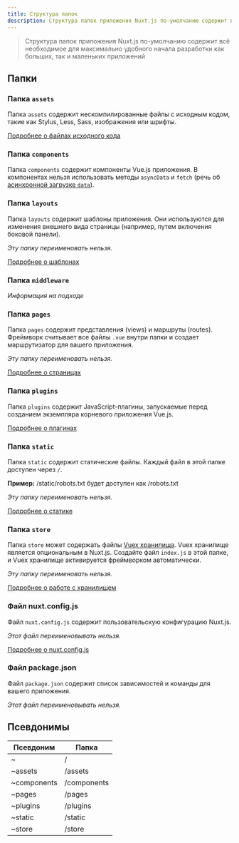 ```yaml
---
title: Структура папок
description: Структура папок приложения Nuxt.js по-умолчанию содержит всё необходимое для максимально удобного начала разработки как больших, так и маленьких приложений
---
```


> Структура папок приложения Nuxt.js по-умолчанию содержит всё необходимое для максимально удобного начала разработки как больших, так и маленьких приложений

## Папки

### Папка `assets`

Папка `assets` содержит нескомпилированные файлы с исходным кодом, такие как Stylus, Less, Sass, изображения или шрифты.

[Подробнее о файлах исходного кода](/guide/assets)

### Папка `components`

Папка `components` содержит компоненты Vue.js приложения. В компонентах нельзя использовать методы `asyncData` и `fetch` (речь об [асинхронной загрузке `data`](/guide/async-data)).

### Папка `layouts`

Папка `layouts` содержит шаблоны приложения. Они используются для изменения внешнего вида страницы (например, путем включения боковой панели).

_Эту папку переименовать нельзя._

[Подробнее о шаблонах](/guide/layouts)

### Папка `middleware`

_Информация на подходе_

### Папка `pages`

Папка `pages` содержит представления (views) и маршруты (routes). Фреймворк считывает все файлы `.vue` внутри папки и создает маршрутизатор для вашего приложения.

_Эту папку переименовать нельзя._

[Подробнее о страницах](/guide/pages)

### Папка `plugins`

Папка `plugins` содержит JavaScript-плагины, запускаемые перед созданием экземпляра корневого приложения Vue.js.

[Подробнее о плагинах](/guide/plugins)

### Папка `static`

Папка `static` содержит статические файлы. Каждый файл в этой папке доступен через `/`.

**Пример:** /static/robots.txt будет доступен как /robots.txt

_Эту папку переименовать нельзя._

[Подробнее о статике](/guide/static)

### Папка `store`

Папка `store` может содержать файлы [Vuex хранилища](http://vuex.vuejs.org). Vuex хранилище является опциональным в Nuxt.js. Создайте файл `index.js` в этой папке, и Vuex хранилище активируется фреймворком автоматически.

_Эту папку переименовать нельзя._

[Подробнее о работе с хранилищем](/guide/vuex-store)

### Файл nuxt.config.js

Файл `nuxt.config.js` содержит пользовательскую конфигурацию Nuxt.js.

_Этот файл переименовывать нельзя._

[Подробнее о nuxt.config.js](/guide/configuration)

### Файл package.json

Файл `package.json` содержит список зависимостей и команды для вашего приложения.

_Этот файл переименовывать нельзя._

## Псевдонимы

| Псевдоним | Папка |
|-----|------|
| ~ | / |
| ~assets | /assets |
| ~components | /components |
| ~pages | /pages |
| ~plugins | /plugins |
| ~static | /static |
| ~store | /store |
